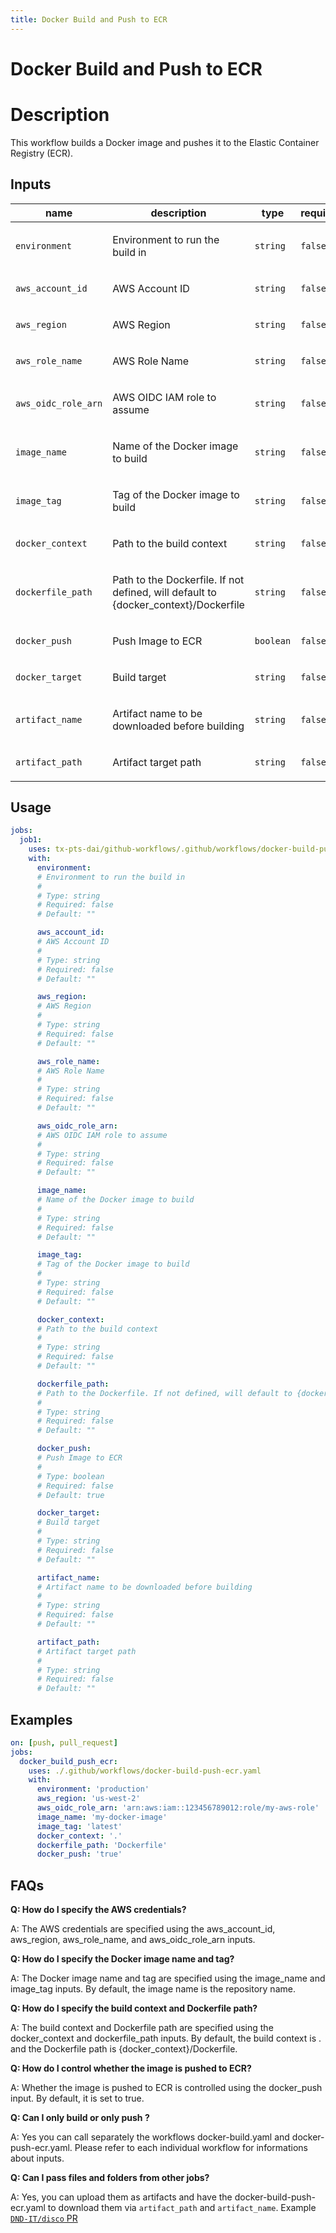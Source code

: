 ```yaml
---
title: Docker Build and Push to ECR
---
```


<!-- action-docs-header source=".github/workflows/docker-build-push-ecr.yaml" -->
# Docker Build and Push to ECR
<!-- action-docs-header source=".github/workflows/docker-build-push-ecr.yaml" -->

# Description

This workflow builds a Docker image and pushes it to the Elastic Container Registry (ECR).

<!-- action-docs-inputs source=".github/workflows/docker-build-push-ecr.yaml" -->
## Inputs

| name | description | type | required | default |
| --- | --- | --- | --- | --- |
| `environment` | <p>Environment to run the build in</p> | `string` | `false` | `""` |
| `aws_account_id` | <p>AWS Account ID</p> | `string` | `false` | `""` |
| `aws_region` | <p>AWS Region</p> | `string` | `false` | `""` |
| `aws_role_name` | <p>AWS Role Name</p> | `string` | `false` | `""` |
| `aws_oidc_role_arn` | <p>AWS OIDC IAM role to assume</p> | `string` | `false` | `""` |
| `image_name` | <p>Name of the Docker image to build</p> | `string` | `false` | `""` |
| `image_tag` | <p>Tag of the Docker image to build</p> | `string` | `false` | `""` |
| `docker_context` | <p>Path to the build context</p> | `string` | `false` | `""` |
| `dockerfile_path` | <p>Path to the Dockerfile. If not defined, will default to {docker_context}/Dockerfile</p> | `string` | `false` | `""` |
| `docker_push` | <p>Push Image to ECR</p> | `boolean` | `false` | `true` |
| `docker_target` | <p>Build target</p> | `string` | `false` | `""` |
| `artifact_name` | <p>Artifact name to be downloaded before building</p> | `string` | `false` | `""` |
| `artifact_path` | <p>Artifact target path</p> | `string` | `false` | `""` |
<!-- action-docs-inputs source=".github/workflows/docker-build-push-ecr.yaml" -->

<!-- action-docs-outputs source=".github/workflows/docker-build-push-ecr.yaml" -->

<!-- action-docs-outputs source=".github/workflows/docker-build-push-ecr.yaml" -->

<!-- action-docs-usage source=".github/workflows/docker-build-push-ecr.yaml" project="tx-pts-dai/github-workflows/.github/workflows/docker-build-push-ecr.yaml" version="v1" -->
## Usage

```yaml
jobs:
  job1:
    uses: tx-pts-dai/github-workflows/.github/workflows/docker-build-push-ecr.yaml@v1
    with:
      environment:
      # Environment to run the build in
      #
      # Type: string
      # Required: false
      # Default: ""

      aws_account_id:
      # AWS Account ID
      #
      # Type: string
      # Required: false
      # Default: ""

      aws_region:
      # AWS Region
      #
      # Type: string
      # Required: false
      # Default: ""

      aws_role_name:
      # AWS Role Name
      #
      # Type: string
      # Required: false
      # Default: ""

      aws_oidc_role_arn:
      # AWS OIDC IAM role to assume
      #
      # Type: string
      # Required: false
      # Default: ""

      image_name:
      # Name of the Docker image to build
      #
      # Type: string
      # Required: false
      # Default: ""

      image_tag:
      # Tag of the Docker image to build
      #
      # Type: string
      # Required: false
      # Default: ""

      docker_context:
      # Path to the build context
      #
      # Type: string
      # Required: false
      # Default: ""

      dockerfile_path:
      # Path to the Dockerfile. If not defined, will default to {docker_context}/Dockerfile
      #
      # Type: string
      # Required: false
      # Default: ""

      docker_push:
      # Push Image to ECR
      #
      # Type: boolean
      # Required: false
      # Default: true

      docker_target:
      # Build target
      #
      # Type: string
      # Required: false
      # Default: ""

      artifact_name:
      # Artifact name to be downloaded before building
      #
      # Type: string
      # Required: false
      # Default: ""

      artifact_path:
      # Artifact target path
      #
      # Type: string
      # Required: false
      # Default: ""
```
<!-- action-docs-usage source=".github/workflows/docker-build-push-ecr.yaml" project="tx-pts-dai/github-workflows/.github/workflows/docker-build-push-ecr.yaml" version="v1" -->

## Examples

```yaml
on: [push, pull_request]
jobs:
  docker_build_push_ecr:
    uses: ./.github/workflows/docker-build-push-ecr.yaml
    with:
      environment: 'production'
      aws_region: 'us-west-2'
      aws_oidc_role_arn: 'arn:aws:iam::123456789012:role/my-aws-role'
      image_name: 'my-docker-image'
      image_tag: 'latest'
      docker_context: '.'
      dockerfile_path: 'Dockerfile'
      docker_push: 'true'
```

## FAQs

**Q: How do I specify the AWS credentials?**

A: The AWS credentials are specified using the aws_account_id, aws_region, aws_role_name, and aws_oidc_role_arn inputs.

**Q: How do I specify the Docker image name and tag?**

A: The Docker image name and tag are specified using the image_name and image_tag inputs. By default, the image name is the repository name.

**Q: How do I specify the build context and Dockerfile path?**

A: The build context and Dockerfile path are specified using the docker_context and dockerfile_path inputs. By default, the build context is . and the Dockerfile path is {docker_context}/Dockerfile.

**Q: How do I control whether the image is pushed to ECR?**

A: Whether the image is pushed to ECR is controlled using the docker_push input. By default, it is set to true.

**Q: Can I only build or only push ?**

A: Yes you can call separately the workflows docker-build.yaml and docker-push-ecr.yaml. Please refer to each individual workflow for informations about inputs.

**Q: Can I pass files and folders from other jobs?**

A: Yes, you can upload them as artifacts and have the docker-build-push-ecr.yaml to download them via `artifact_path` and `artifact_name`. Example [`DND-IT/disco` PR](https://github.com/DND-IT/disco/pull/2836)
